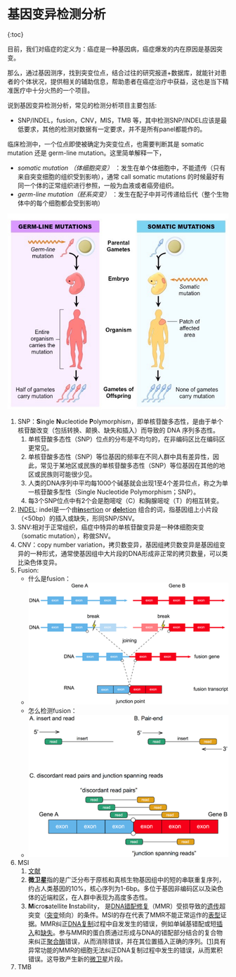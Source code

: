 # 基因变异检测分析

{:toc}

目前，我们对癌症的定义为：癌症是一种基因病，癌症爆发的内在原因是基因突变。

那么，通过基因测序，找到突变位点，结合过往的研究报道+数据库，就能针对患者的个体状况，提供相关的辅助信息，帮助患者在癌症治疗中获益，这也是当下精准医疗中十分火热的一个项目。

说到基因变异检测分析，常见的检测分析项目主要包括:

- SNP/INDEL，fusion，CNV，MIS，TMB 等，其中检测SNP/INDEL应该是最低要求，其他的检测对数据有一定要求，并不是所有panel都能作的。

临床检测中，一个位点即使被确定为突变位点，也需要判断其是 somatic mutation 还是 germ-line mutation。这里简单解释一下，

- *somatic mutation （体细胞突变）* ：发生在单个体细胞中，不能遗传（只有来自突变细胞的组织受到影响），通常 call somatic mutations 的时候最好有同一个体的正常组织进行参照，一般为血液或者癌旁组织。
- *germ-line mutation（胚系突变）* ：发生在配子中并可传递给后代（整个生物体中的每个细胞都会受到影响）

![图](somatic-vs-germline_med.jpeg)

1. SNP：**S**ingle **N**ucleotide **P**olymorphism，即单核苷酸多态性，是由于单个核苷酸改变（包括转换、颠换、缺失和插入）而导致的 DNA 序列多态性。
   1. 单核苷酸多态性（SNP）位点的分布是不均匀的，在非编码区比在编码区更常见。
   2. 单核苷酸多态性（SNP）等位基因的频率在不同人群中具有差异性，因此，常见于某地区或民族的单核苷酸多态性（SNP）等位基因在其他的地区或民族则可能很少见。
   3. 人类的DNA序列中平均每1000个碱基就会出现1至4个差异位点，称之为单一核苷酸多型性（Single Nucleotide Polymorphism；SNP）。
   4. 每3个SNP位点中有2个会是胞嘧啶（C）和胸腺嘧啶（T）的相互转变。
2. [INDEL](https://en.wikipedia.org/wiki/Indel): indel是一个由[**in**sertion](https://en.wikipedia.org/wiki/Insertion_(genetics)) or [**del**etion](https://en.wikipedia.org/wiki/Deletion_(genetics)) 组合的词，指基因组上小片段（<50bp）的插入或缺失，形同SNP/SNV。
3. SNV:相对于正常组织，癌症中特异的单核苷酸变异是一种体细胞突变（somatic mutation），称做SNV。
4. CNV：copy number variation，拷贝数变异，基因组拷贝数变异是基因组变异的一种形式，通常使基因组中大片段的DNA形成非正常的拷贝数量，可以类比染色体变异。
5. Fusion:
    - 什么是fusion：
    - ![figure1](Fusion-transcripts.png)
    - 怎么检测fusion：
    - ![figure2](Detection-of-fusion-transcripts.png)
 6. MSI
     1. [文献](http://web.udl.es/usuaris/e4650869/docencia/segoncicle/genclin98/recursos_classe_(pdf)/revisionsPDF/MicrosatInstab.pdf)
     2. **微卫星**指的是广泛分布于原核和真核生物基因组中的短的串联重复序列，约占人类基因的10%，核心序列为1-6bp。多位于基因非编码区以及染色体的近端粒区，在人群中表现为高度多态性。
     3. **M**icro**s**atellite **I**nstability， 是[DNA错配修复](https://en.wikipedia.org/wiki/DNA_mismatch_repair)（MMR）受损导致的[遗传](https://en.wikipedia.org/wiki/Genetics)超突变（[突变](https://en.wikipedia.org/wiki/Mutation)倾向）的条件。MSI的存在代表了MMR不能正常运作的[表型](https://en.wikipedia.org/wiki/Phenotype)证据。MMR纠正[DNA复制](https://en.wikipedia.org/wiki/DNA_replication)过程中自发发生的错误，例如单碱基错配或短[插入](https://en.wikipedia.org/wiki/Insertion_(genetics))和[缺失](https://en.wikipedia.org/wiki/Deletion_(genetics))。参与MMR的蛋白质通过形成与DNA的错配部分结合的复合物来纠正[聚合酶](https://en.wikipedia.org/wiki/Polymerase)错误，从而消除错误，并在其位置插入正确的序列。[[1\]](https://en.wikipedia.org/wiki/Microsatellite_instability#cite_note-Ehrlich-1)具有异常功能的MMR的细胞无法纠正DNA复制过程中发生的错误，从而累积错误。这导致产生新的[微卫星](https://en.wikipedia.org/wiki/Microsatellite_(genetics))片段。
 7. TMB